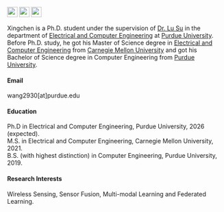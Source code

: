 
[<img src="https://img.icons8.com/?size=100&id=okYCvWotC0uX&format=png&color=000000" width="24" height="24">](https://scholar.google.com/citations?user=D4uZzUUAAAAJ&hl=en)
[<img src="https://img.icons8.com/color/48/000000/linkedin.png" width="24" height="24">](https://www.linkedin.com/in/xingchen-wang-95570b148/)
[<img src="https://img.icons8.com/color/48/000000/twitter.png" width="24" height="24">](https://x.com/Xingchen0014)


Xingchen is a Ph.D. student under the supervision of [Dr. Lu Su](https://engineering.purdue.edu/~lusu/) in the department of [Electrical and Computer Engineering](https://engineering.purdue.edu/ECE) at [Purdue University](https://www.purdue.edu/). Before Ph.D. study, he got his Master of Science degree in [Electrical and Computer Engineering](https://www.ece.cmu.edu/) from [Carnegie Mellon University](https://www.cmu.edu/) and got his Bachelor of Science degree in Computer Engineering from [Purdue University](https://www.purdue.edu/).

#### Email
wang2930[at]purdue.edu

#### Education

Ph.D in Electrical and Computer Engineering, Purdue University, 2026 (expected). \
M.S. in Electrical and Computer Engineering, Carnegie Mellon University, 2021. \
B.S. (with highest distinction) in Computer Engineering, Purdue University, 2019. 

#### Research Interests
Wireless Sensing, Sensor Fusion, Multi-modal Learning and Federated Learning.

